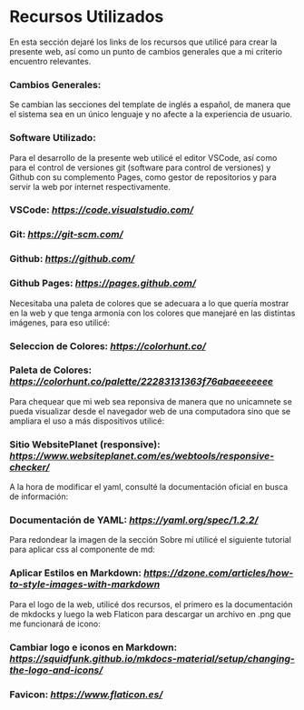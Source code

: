 # Recursos Utilizados

En esta sección dejaré los links de los recursos que utilicé para crear la presente web, así como un punto de cambios generales que a mi criterio encuentro relevantes.

### Cambios Generales: 
Se cambian las secciones del template de inglés a español, de manera que el sistema sea en un único lenguaje y no afecte a la experiencia de usuario.

### Software Utilizado:
Para el desarrollo de la presente web utilicé el editor VSCode, así como para el control de versiones git (software para control de versiones) y Github con su complemento Pages, como gestor de repositorios y para servir la web por internet respectivamente.

### VSCode: *https://code.visualstudio.com/*
### Git: *https://git-scm.com/*
### Github: *https://github.com/*
### Github Pages: *https://pages.github.com/*

Necesitaba una paleta de colores que se adecuara a lo que quería mostrar en la web y que tenga armonía con los colores que manejaré en las distintas imágenes, para eso utilicé:
### Seleccion de Colores: *https://colorhunt.co/*
### Paleta de Colores: *https://colorhunt.co/palette/22283131363f76abaeeeeeee*
Para chequear que mi web sea reponsiva de manera que no unicamnete se pueda visualizar desde el navegador web de una computadora sino que se ampliara el uso a más dispositivos utilicé:
### Sitio WebsitePlanet (responsive): *https://www.websiteplanet.com/es/webtools/responsive-checker/*
A la hora de modificar el yaml, consulté la documentación oficial en busca de información:
### Documentación de YAML: *https://yaml.org/spec/1.2.2/* 
Para redondear la imagen de la sección Sobre mí utilicé el siguiente tutorial para aplicar css al componente de md:
### Aplicar Estilos en Markdown: *https://dzone.com/articles/how-to-style-images-with-markdown*
Para el logo de la web, utilicé dos recursos, el primero es la documentación de mkdocks y luego la web Flaticon para descargar un archivo en .png que me funcionará de icono:
### Cambiar logo e iconos en Markdown: *https://squidfunk.github.io/mkdocs-material/setup/changing-the-logo-and-icons/*
### Favicon: *https://www.flaticon.es/*


